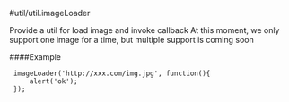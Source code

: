 #util/util.imageLoader

Provide a util for load image and invoke callback
At this moment, we only support one image for a time, but multiple support is coming soon

####Example

     imageLoader('http://xxx.com/img.jpg', function(){
         alert('ok');
     });

